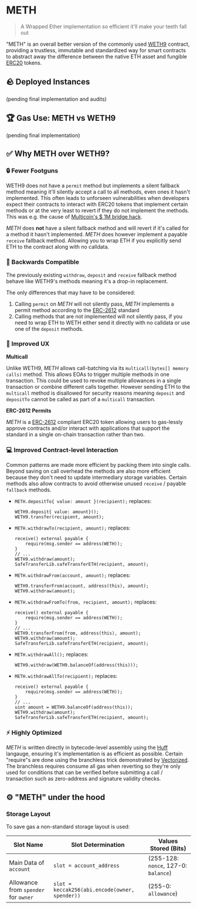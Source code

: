 # METH

> A Wrapped Ether implementation so efficient it'll make your teeth fall out

"METH" is an overall better version of the commonly used [WETH9](https://etherscan.io/token/0xc02aaa39b223fe8d0a0e5c4f27ead9083c756cc2) contract,
providing a trustless, immutable and standardized way for smart contracts to abstract away the
difference between the native ETH asset and fungible [ERC20](https://eips.ethereum.org/EIPS/eip-20) tokens.

## 🪨 Deployed Instances

(pending final implementation and audits)

## 🏆 Gas Use: METH vs WETH9

(pending final implementation)

## ✅ Why METH over WETH9?

### 🔒 Fewer Footguns

WETH9 does not have a `permit` method but implements a silent fallback method meaning it'll silently accept
a call to all methods, even ones it hasn't implemented. This often leads to unforseen
vulnerabilities when developers expect their contracts to interact with ERC20 tokens that implement
certain methods or at the very least to revert if they do not implement the methods. This was e.g. the
cause of [Multicoin's $ 1M bridge hack](https://medium.com/zengo/without-permit-multichains-exploit-explained-8417e8c1639b).

_METH_ does **not** have a silent fallback method and will revert if it's called for a method it
hasn't implemented. _METH_ does however implement a payable `receive` fallback method. Allowing you to wrap ETH
if you explicitly send ETH to the contract along with no calldata.

### 🧩 Backwards Compatible

The previously existing `withdraw`, `deposit` and `receive` fallback method behave like WETH9's
methods meaning it's a drop-in replacement.

The only differences that may have to be considered:
1. Calling `permit` on _METH_ will not silently pass, _METH_ implements a permit method according to
   the [ERC-2612](https://eips.ethereum.org/EIPS/eip-2612) standard
2. Calling methods that are not implemented will not silently pass, if you need to wrap ETH to WETH
   either send it directly with no calldata or use one of the `deposit` methods.

### 👤 Improved UX

**Multicall**

Unlike WETH9, _METH_ allows call-batching via its `multicall(bytes[] memory calls)` method. This
allows EOAs to trigger multiple methods in one transaction. This could be used to revoke multiple
allowances in a single transaction or combine different calls together. However sending ETH to the
`multicall` method is disallowed for security reasons meaning `deposit` and `depositTo` cannot be
called as part of a `multicall` transaction.

**ERC-2612 Permits**

_METH_ is a [ERC-2612](https://eips.ethereum.org/EIPS/eip-2612) compliant ERC20 token allowing users to
gas-lessly approve contracts and/or interact with applications that support the standard in a single
on-chain transaction rather than two.

### 💻 Improved Contract-level Interaction

Common patterns are made more efficient by packing them into single calls. Beyond saving on call
overhead the methods are also more efficient because they don't need to update intermediary storage
variables. Certain methods also allow contracts to avoid otherwise unused `receive` / payable `fallback` methods.

- `METH.depositTo{ value: amount }(recipient);` replaces:
  ```solidity
  WETH9.deposit{ value: amount}();
  WETH9.transfer(recipient, amount);
  ```
- `METH.withdrawTo(recipient, amount);` replaces:
  ```solidity
  receive() external payable {
      require(msg.sender == address(WETH));
  }
  // ...
  WETH9.withdraw(amount);
  SafeTransferLib.safeTransferETH(recipient, amount);
  ```
- `METH.withdrawFrom(account, amount);` replaces:
  ```solidity
  WETH9.transferFrom(account, address(this), amount);
  WETH9.withdraw(amount);
  ```
- `METH.withdrawFromTo(from, recipient, amount);` replaces:
  ```solidity
  receive() external payable {
      require(msg.sender == address(WETH));
  }
  // ...
  WETH9.transferFrom(from, address(this), amount);
  WETH9.withdraw(amount);
  SafeTransferLib.safeTransferETH(recipient, amount);
  ```
- `METH.withdrawAll();` replaces:
  ```solidity
  WETH9.withdraw(WETH9.balanceOf(address(this)));
  ```
- `METH.withdrawAllTo(recipient);` replaces:
  ```solidity
  receive() external payable {
      require(msg.sender == address(WETH));
  }
  // ...
  uint amount = WETH9.balanceOf(address(this));
  WETH9.withdraw(amount);
  SafeTransferLib.safeTransferETH(recipient, amount);
  ```

### ⚡ Highly Optimized
_METH_ is written directly in bytecode-level assembly using the [Huff](https://huff.sh) langauge, ensuring it's implementation is as efficient
as possible. Certain "require"s are done using the branchless trick demonstrated by [Vectorized](https://twitter.com/optimizoor/status/1611614269900001280).
The branchless requires consume all gas when reverting so they're only used for conditions that can
be verified before submitting a call / transaction such as zero-address and signature validity
checks.

## ⚙️ "METH" under the hood

### Storage Layout
To save gas a non-standard storage layout is used:

Slot Name | Slot Determination | Values Stored (Bits)
----|----|----
Main Data of `account` | `slot = account_address` | (255-128: `nonce`, 127-0: `balance`)
Allowance from `spender` for `owner` | `slot = keccak256(abi.encode(owner, spender))` | (255-0: `allowance`)

